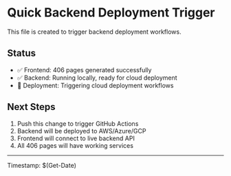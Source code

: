 # Quick Backend Deployment Trigger

This file is created to trigger backend deployment workflows.

## Status
- ✅ Frontend: 406 pages generated successfully
- ✅ Backend: Running locally, ready for cloud deployment  
- 🔄 Deployment: Triggering cloud deployment workflows

## Next Steps
1. Push this change to trigger GitHub Actions
2. Backend will be deployed to AWS/Azure/GCP
3. Frontend will connect to live backend API
4. All 406 pages will have working services

---
Timestamp: $(Get-Date)
